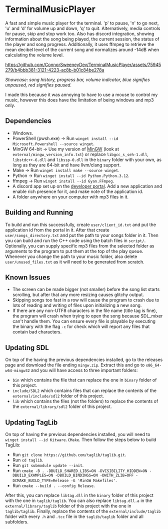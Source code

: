 # TerminalMusicPlayer
A fast and simple music player for the terminal. 'p' to pause, 'n' to go next, 'u' and 'd' for
volume up and down, 'q' to quit. Alternatively, media controls for pause, skip and stop work too.
Also has discord integration, showing information about the song being played, the current session,
the status of the player and song progress. Additionally, it uses ffmpeg to retrieve the mean
decibel level of the current song and normalizes around -14dB when calculating the volume level.

https://github.com/ConnorSweeneyDev/TerminalMusicPlayer/assets/75945279/b4bbb381-3121-4223-ac8b-b01c84be278a

*Showcase: song history, progress bar, volume indicator, blue signifies unpaused, red signifies
paused.*

I made this because it was annoying to have to use a mouse to control my music, however this does
have the limitation of being windows and mp3 only. 

## Dependencies
- Windows.
- PowerShell (pwsh.exe) &rightarrow; Run `winget install --id Microsoft.Powershell --source winget`.
- MinGW 64-bit &rightarrow; Use my version of [MinGW](https://winlibs.com/) (look at
  `external/mingw_version_info.txt`) or replace `libgcc_s_seh-1.dll`, `libstdc++-6.dll` and
  `libssp-0.dll` in the `binary` folder with your own, as long as they are 64-bit and have
  llvm/clang support.
- Make &rightarrow; Run `winget install make --source winget`.
- Python &rightarrow; Run `winget install --id Python.Python.3.12`.
- ffmpeg &rightarrow; Run `winget install --id Gyan.FFmpeg`.
- A discord app set up on the [developer portal](https://discord.com/developers/applications). Add a
  new application and enable rich presence for it, and make note of the application id.
- A folder anywhere on your computer with mp3 files in it.

## Building and Running
To build and run this successfully, create `user/client_id.txt` and put the application id from the
portal in it. After that create `user/songs_directory.txt` and put the path to your songs folder in
it. Then you can build and run the C++ code using the batch files in `script/`. Optionally, you can
supply specific mp3 files from the selected folder as arguments to the program to put them at the
top of the play queue. Whenever you change the path to your music folder, also delete
`user/unused_files.txt` as it will need to be generated from scratch.

## Known Issues
- The screen can be made bigger (not smaller) before the song list starts scrolling, but after that
  any more resizing causes glitchy output.
- Skipping songs too fast in a row will cause the program to crash due to lots of reading and
  writing of files upon initializing a new song.
- If there are any non-UTF8 characters in the file name (title tag is fine), the program will crash
  when trying to open the song because SDL_mixer can't handle them. You can ensure every file is
  playable by executing the binary with the flag `-c` for check which will report any files that
  contain bad characters.

## Updating SDL
On top of the having the previous dependencies installed, go to the releases page and download the
file ending `mingw.zip`. Extract this and go to `x86_64-w64-mingw32` and you will have access to
three important folders:
- `bin` which contains the file that can replace the one in `binary` folder of this project.
- `include/SDL2` which contains files that can replace the contents of the `external/include/sdl2`
  folder of this project.
- `lib` which contains the files (not the folders) to replace the contents of the
  `external/library/sdl2` folder of this project.

## Updating TagLib
On top of having the previous dependencies installed, you will need to `winget install --id
Kitware.CMake`. Then follow the steps below to build TagLib:
- Run `git clone https://github.com/taglib/taglib.git`. 
- Run `cd taglib`.
- Run `git submodule update --init`.
- Run `cmake -B . -DBUILD_SHARED_LIBS=ON -DVISIBILITY_HIDDEN=ON -DBUILD_EXAMPLES=ON
  -DBUILD_BINDINGS=ON -DWITH_ZLIB=OFF -DCMAKE_BUILD_TYPE=Release -G 'MinGW Makefiles'`.
- Run `cmake --build . --config Release`.

After this, you can replace `libtag.dll` in the `binary` folder of this project with the one in
`taglib/taglib`. You can also replace `libtag.dll.a` in the `external/library/taglib` folder of this
project with the one in `taglib/taglib`. Finally, replace the contents of the
`external/include/taglib` folder with every `.h` and `.tcc` file in the `taglib/taglib` folder and
all subfolders.
